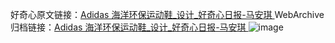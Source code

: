 好奇心原文链接：[Adidas 海洋环保运动鞋_设计_好奇心日报-马安琪 ](https://www.qdaily.com/articles/11660.html)
WebArchive归档链接：[Adidas 海洋环保运动鞋_设计_好奇心日报-马安琪 ](http://web.archive.org/web/20190623170845/https://www.qdaily.com/articles/11660.html)
![image](http://ww3.sinaimg.cn/large/007d5XDply1g3wafz35vmj30u02olwnf)